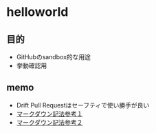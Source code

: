 # helloworld

## 目的
* GitHubのsandbox的な用途
* 挙動確認用

## memo
* Drift Pull Requestはセーフティで使い勝手が良い
* [マークダウン記法参考１](https://backlog.com/ja/blog/how-to-write-markdown/)
* [マークダウン記法参考２](https://qiita.com/Qiita/items/c686397e4a0f4f11683d)

